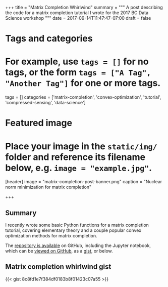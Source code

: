 +++
title = "Matrix Completion Whirlwind"
summary = """
A post describing the code for a matrix completion tutorial I wrote
for the 2017 BC Data Science workshop
"""
date = 2017-09-14T11:47:47-07:00
draft = false

# Tags and categories
# For example, use `tags = []` for no tags, or the form `tags = ["A Tag", "Another Tag"]` for one or more tags.
tags = []
categories = ['matrix-completion', 'convex-optimization', 'tutorial', 'compressed-sensing', 'data-science']

# Featured image
# Place your image in the `static/img/` folder and reference its filename below, e.g. `image = "example.jpg"`.
[header]
image = "matrix-completion-post-banner.png"
caption = "Nuclear norm minimization for matrix completion"

+++


## Summary

I recently wrote some basic Python functions for a matrix completion tutorial, covering elementary theory and a couple popular convex optimization methods for matrix completion.

The [repository is available](https://github.com/asberk/matrix-completion-whirlwind) on GitHub, including the Jupyter notebook, which can be [viewed on GitHub](https://github.com/asberk/matrix-completion-whirlwind/blob/master/matrix_completion_master.ipynb), as a [gist](https://gist.github.com/asberk/8c8fd1e7f384df0183b8f01423c07a55), or below. 


## Matrix completion whirlwind gist


{{< gist 8c8fd1e7f384df0183b8f01423c07a55 >}}
